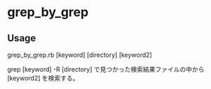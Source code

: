 grep_by_grep
============

Usage
------
grep_by_grep.rb [keyword] [directory] [keyword2]

grep [keyword] -R [directory] で見つかった検索結果ファイルの中から [keyword2] を検索する。
